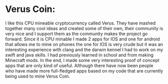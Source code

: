 # Verus Coin:
I like this CPU mineable cryptocurrency called Verus.
They have mashed together many cool ideas and created some of their own, their community is very nice and I support them as the community makes the project go forward. Since it is CPU minable I made 2 apps for IOS and one for android that allows me to mine on phones the one for IOS is very crude but it was an interesting experience with clang and the darwin kennel I had to work on my swift and java skills. I had previously learned in school and from making Minecraft mods. In the end, I made some very interesting proof of concept apps that are only kind of useful. Although there have now been people who have made more full-fledged apps based on my code that are currently being used to mine Verus Coin.
